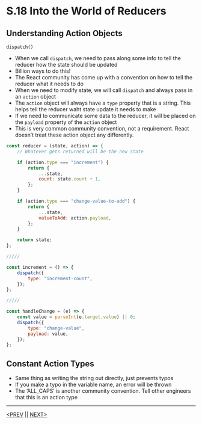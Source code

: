 # S.18 Into the World of Reducers

## Understanding Action Objects

`dispatch()`

-   When we call `dispatch`, we need to pass along some info to tell the reducer how the state should be updated
-   Billion ways to do this!
-   The React community has come up with a convention on how to tell the reducer what it needs to do
-   When we need to modify state, we will call `dispatch` and always pass in an `action` object
-   The `action` object will always have a `type` property that is a string. This helps tell the reducer waht state update it needs to make
-   If we need to communicate some data to the reducer, it will be placed on the `payload` property of the `action` object
-   This is very common community convention, not a requirement. React doesn’t treat these action object any differently.

```jsx
const reducer = (state, action) => {
	// Whatever gets returned will be the new state

	if (action.type === "increment") {
		return {
			...state,
			count: state.count + 1,
		};
	}

	if (action.type === "change-value-to-add") {
		return {
			...state,
			valueToAdd: action.payload,
		};
	}

	return state;
};

/////

const increment = () => {
	dispatch({
		type: "increment-count",
	});
};

/////

const handleChange = (e) => {
	const value = parseInt(e.target.value) || 0;
	dispatch({
		type: "change-value",
		payload: value,
	});
};
```

## Constant Action Types

-   Same thing as writing the string out directly, just prevents typos
-   If you make a typo in the variable name, an error will be thrown
-   The ‘ALL_CAPS’ is another community convention. Tell other engineers that this is an action type

---

[<PREV](./230301.md) || [NEXT>](./230303.md)
